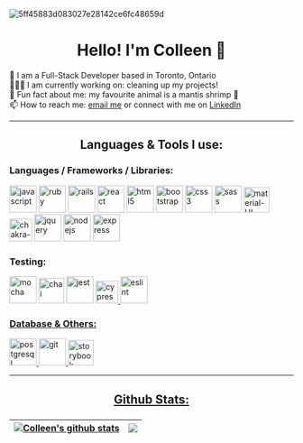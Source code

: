 ![5ff45883d083027e28142ce6fc48659d](https://user-images.githubusercontent.com/101281021/186520223-33b8ba04-4802-4775-abcf-4d9125e26da6.gif)


<h1 align="center"> Hello! I'm Colleen 👋</h1>


🍁 I am a Full-Stack Developer based in Toronto, Ontario 
<br>
👩🏻‍💻 I am currently working on: cleaning up my projects!
<br>
🤗 Fun fact about me: my favourite animal is a mantis shrimp 🦐 
<br>
📫 How to reach me: [email me](mailto:colleenellengarvey@gmail.com) or connect with me on [LinkedIn](https://www.linkedin.com/in/cogarvey/)  



  
---
 
 <h2 align="center"> Languages & Tools I use:
  
  <h3>Languages / Frameworks / Libraries:</h3>
 <p>
    <img alt="javascript" height="48px" src="https://cdn.jsdelivr.net/gh/devicons/devicon/icons/javascript/javascript-plain.svg" />
    <img alt="ruby" height="48px" src="https://cdn.jsdelivr.net/gh/devicons/devicon/icons/ruby/ruby-original-wordmark.svg" />
    <img alt="rails" height="48px" src="https://cdn.jsdelivr.net/gh/devicons/devicon/icons/rails/rails-plain-wordmark.svg" /> 
   <img alt="react" height="48px" src="https://cdn.jsdelivr.net/gh/devicons/devicon/icons/react/react-original-wordmark.svg" />
    <img alt="html5" height="48px" src="https://cdn.jsdelivr.net/gh/devicons/devicon/icons/html5/html5-original-wordmark.svg" />
    <img alt="bootstrap" height="48px" src="https://cdn.jsdelivr.net/gh/devicons/devicon/icons/bootstrap/bootstrap-plain-wordmark.svg" />
    <img alt="css3" height="48px" src="https://cdn.jsdelivr.net/gh/devicons/devicon/icons/css3/css3-original-wordmark.svg" />
    <img alt="sass" height="48px" src="https://cdn.jsdelivr.net/gh/devicons/devicon/icons/sass/sass-original.svg" />
      <img alt="material-UI" height="45px" src="https://mui.com/static/logo.png" />
    <img alt="chakra-UI" height="40px" src="https://www.coffeeclass.io/logos/chakra-ui.png" />
    <img alt="jquery" height="48px" src="https://cdn.jsdelivr.net/gh/devicons/devicon/icons/jquery/jquery-original-wordmark.svg" />
    <img alt="nodejs" height="48px" src="https://cdn.jsdelivr.net/gh/devicons/devicon/icons/nodejs/nodejs-original-wordmark.svg" />
    <img alt="express" height="48px" src="https://cdn.jsdelivr.net/gh/devicons/devicon/icons/express/express-original-wordmark.svg" />
   </p>
  <h3>Testing:</h3>
  <p>
    <img alt="mocha" height="48px" src="https://cdn.jsdelivr.net/gh/devicons/devicon/icons/mocha/mocha-plain.svg" />
    <img alt="chai" height="45px" src="https://avatars.githubusercontent.com/u/1515293?s=280&v=4" />
    <img alt="jest" height="48px" src="https://cdn.jsdelivr.net/gh/devicons/devicon/icons/jest/jest-plain.svg" />
    <a href="https://www.cypress.io" target="_blank" rel="noreferrer"> <img src="https://raw.githubusercontent.com/simple-icons/simple-icons/6e46ec1fc23b60c8fd0d2f2ff46db82e16dbd75f/icons/cypress.svg" alt="cypress" width="40" height="40"/> 
    <img alt="eslint" height="48px" src="https://cdn.jsdelivr.net/gh/devicons/devicon/icons/eslint/eslint-original-wordmark.svg" />
 </p>
  <h3>Database & Others:</h3>
  <p>
    <img alt="postgresql" height="48px" src="https://cdn.jsdelivr.net/gh/devicons/devicon/icons/postgresql/postgresql-original-wordmark.svg" />
    <img alt="git" height="48px" src="https://cdn.jsdelivr.net/gh/devicons/devicon/icons/git/git-original-wordmark.svg" />
    <img alt="storybook" height="45px" src="https://avatars.githubusercontent.com/u/22632046?s=200&v=4" />

</p>
 </h2>
 
 ---
 
 
  <h2 align="center"> Github Stats:
<h3>
 </h3>

| <a href="https://github.com/cogarvey/github-readme-stats"><img align="center" src="https://github-readme-stats.vercel.app/api?username=cogarvey&show_icons=true&theme=jolly&hide_border=true" alt="Colleen's github stats" /></a> | <a href="https://github.com/cogarvey/github-readme-stats"><img align="center" src="https://github-readme-stats.vercel.app/api/top-langs/?username=cogarvey&layout=compact&langs_count=8&theme=jolly&hide_border=true" /></a> |
| ---------------------------------------------------------------------------------------------------------------------------------------------------------------------------------------------------------------------------------------- | ------------------------------------------------------------------------------------------------------------------------------------------------------------------------------------------------------------------------------------ |

</h2>
